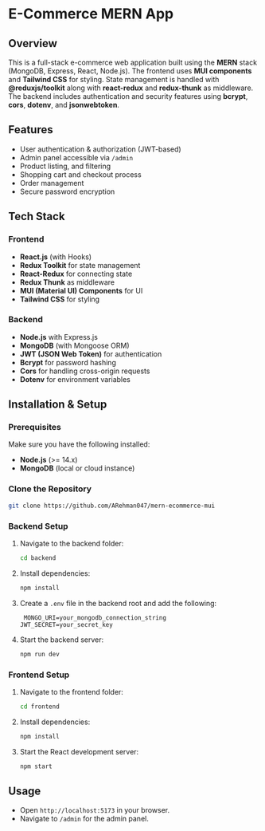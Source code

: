 # E-Commerce MERN App

## Overview
This is a full-stack e-commerce web application built using the **MERN** stack (MongoDB, Express, React, Node.js). The frontend uses **MUI components** and **Tailwind CSS** for styling. State management is handled with **@reduxjs/toolkit** along with **react-redux** and **redux-thunk** as middleware. The backend includes authentication and security features using **bcrypt**, **cors**, **dotenv**, and **jsonwebtoken**.

## Features
- User authentication & authorization (JWT-based)
- Admin panel accessible via `/admin`
- Product listing, and filtering
- Shopping cart and checkout process
- Order management
- Secure password encryption

## Tech Stack

### Frontend
- **React.js** (with Hooks)
- **Redux Toolkit** for state management
- **React-Redux** for connecting state
- **Redux Thunk** as middleware
- **MUI (Material UI) Components** for UI
- **Tailwind CSS** for styling

### Backend
- **Node.js** with Express.js
- **MongoDB** (with Mongoose ORM)
- **JWT (JSON Web Token)** for authentication
- **Bcrypt** for password hashing
- **Cors** for handling cross-origin requests
- **Dotenv** for environment variables

## Installation & Setup

### Prerequisites
Make sure you have the following installed:
- **Node.js** (>= 14.x)
- **MongoDB** (local or cloud instance)

### Clone the Repository
```sh
git clone https://github.com/ARehman047/mern-ecommerce-mui
```

### Backend Setup
1. Navigate to the backend folder:
   ```sh
   cd backend
   ```
2. Install dependencies:
   ```sh
   npm install
   ```
3. Create a `.env` file in the backend root and add the following:
   ```env
    MONGO_URI=your_mongodb_connection_string
   JWT_SECRET=your_secret_key
   ```
4. Start the backend server:
   ```sh
   npm run dev
   ```

### Frontend Setup
1. Navigate to the frontend folder:
   ```sh
   cd frontend
   ```
2. Install dependencies:
   ```sh
   npm install
   ```
3. Start the React development server:
   ```sh
   npm start
   ```

## Usage
- Open `http://localhost:5173` in your browser.
- Navigate to `/admin` for the admin panel.


